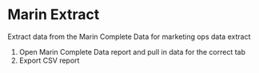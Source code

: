 # Marin Extract
Extract data from the Marin Complete Data for marketing ops data extract

1) Open Marin Complete Data report and pull in data for the correct tab
2) Export CSV report

